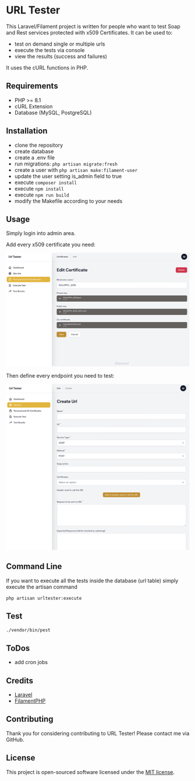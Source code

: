 # URL Tester

This Laravel/Filament project is written for people who want to test Soap and Rest services protected with x509 Certificates.
It can be used to:
- test on demand single or multiple urls
- execute the tests via console
- view the results (success and failures)

It uses the cURL functions in PHP.

## Requirements

- PHP >= 8.1
- cURL Extension
- Database (MySQL, PostgreSQL)

## Installation

- clone the repository
- create database
- create a .env file 
- run migrations: `php artisan migrate:fresh`
- create a user with `php artisan make:filament-user`
- update the user setting is_admin field to true
- execute `composer install`
- execute `npm install`
- execute `npm run build`
- modify the Makefile according to your needs

## Usage

Simply login into admin area. 

Add every x509 certificate you need:

![Edit Certificate](img_certificates.png)

Then define every endpoint you need to test:

![Url Creation](img_url_creation.png)

## Command Line

If you want to execute all the tests inside the database (url table) simply execute the artisan command

```
php artisan urltester:execute
```

## Test

```
./vendor/bin/pest
```

## ToDos

- add cron jobs

## Credits

- [Laravel](https://laravel.com/)
- [FilamentPHP](https://filamentphp.com)

## Contributing

Thank you for considering contributing to URL Tester! Please contact me via GitHub.

## License

This project is open-sourced software licensed under the [MIT license](https://opensource.org/licenses/MIT).
